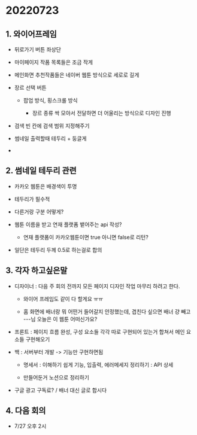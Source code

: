 # 20220723

## 1. 와이어프레임

- 뒤로가기 버튼 좌상단

- 마이페이지 작품 목록들은 조금 작게

- 메인화면 추천작품들은 네이버 웹툰 방식으로 세로로 길게

- 장르 선택 버튼
  
  - 팝업 방식, 횡스크롤 방식
    
    - 장르 종류 싹 모아서 전달하면 더 어울리는 방식으로 디자인 진행

- 검색 빈 칸에 검색 범위 지정해주기
- 썸네일 출력할때 테두리 + 둥글게
- 

## 2. 썸네일 테두리 관련

- 카카오 웹툰은 배경색이 투명

- 테두리가 필수적

- 다른거랑 구분 어떻게?

- 웹툰 이름을 받고 연재 플랫폼 뱉어주는 api 작성?
  
  - 연재 플랫폼이 카카오웹툰이면 true 아니면 false로 리턴?

- 일단은 테두리 두께 0.5로 하는걸로 합의



## 3. 각자 하고싶은말

- 디자이너 : 다음 주 회의 전까지 모든 페이지 디자인 작업 마무리 하려고 한다.
  
  - 와이어 프레임도 같이 다 할게요 ㅠㅠ
  
  - 홈 화면에 배너랑 뭐 어떤거 들어갈지 안정했는데, 겹친다 싶으면 배너 걍 빼고 ---님 오늘은 이 웹툰 어떠신가요?

- 프론트 : 페이지 흐름 완성, 구성 요소들 각각 따로 구현되어 있는거 합쳐서 메인 요소들 구현해오기

- 백 : 서버부터 개발 -> 기능만 구현하면됨
  
  - 명세서 : 이해하기 쉽게 기능, 입출력, 에러메세지 정리하기 : API 상세
  
  - 만들어둔거 노션으로 정리하기

- 구글 광고 구독료? / 배너 대신 글로 합시다



## 4. 다음 회의

- 7/27 오후 2시


